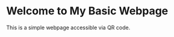 <!DOCTYPE html>
<html lang="en">
<head>
    <meta charset="UTF-8">
    <meta name="viewport" content="width=device-width, initial-scale=1.0">
    <title>Basic Webpage</title>
</head>
<body>
    <h1>Welcome to My Basic Webpage</h1>
    <p>This is a simple webpage accessible via QR code.</p>
</body>
</html>
